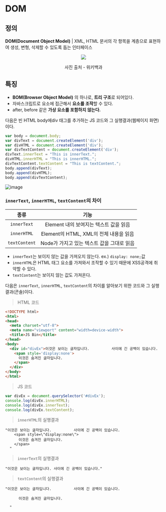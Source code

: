 # DOM
## 정의
**DOM(Document Object Model)** | XML, HTML 문서의 각 항목을 계층으로 표현하여 생성, 변형, 삭제할 수 있도록 돕는 인터페이스
<p align = "center">
<img src = "https://user-images.githubusercontent.com/49031232/167849158-70f037c0-5bbd-48f9-9005-f8e702fb5292.png">
</p>
<p align = "center">
사진 출처 - 위키백과
</p>

## 특징
- **BOM(Browser Object Model)** 의 하나로, **트리 구조**로 되어있다.
- 자바스크립트로 요소에 접근해서 **요소를 조작**할 수 있다.
- after, before 같은 **가상 요소를 포함하지 않는다.**

다음은 빈 HTML body에div 태그를 추가하는 JS 코드와 그 실행결과(웹페이지 화면)이다.
```js
var body = document.body;
var divText = document.createElement('div');
var divHTML = document.createElement('div');
var divTextContent = document.createElement('div');
divText.innerText = "This is innerText.";
divHTML.innerHTML = "This is innerHTML.";
divTextContent.textContent = "This is textContent.";
body.append(divText);
body.append(divHTML);
body.append(divTextContent);
```
![image](https://user-images.githubusercontent.com/49031232/167904826-20db6f43-7845-41b8-95a8-84b4610b82fe.png)

### `innerText`, `innerHTML`, `textContent`의 차이
|종류|기능|
|:--:|:--:|
|`innerText`|Element 내의 보여지는 텍스트 값을 읽음|
|`innerHTML`|Element의 HTML, XML의 전체 내용을 읽음|
|`textContent`|Node가 가지고 있는 텍스트 값을 그대로 읽음|
- `innerText`는 보이지 않는 값을 가져오지 않는다. ex.) `display: none;`값
- `innerHTML`은 HTML 태그 요소를 가져와서 조작할 수 있기 때문에 XSS공격에 취약할 수 있다.
- `textContent`는 보이지 않는 값도 가져온다.

다음은 `innerText`, `innerHTML`, `textContent`의 차이를 알아보기 위한 코드와 그 실행결과(콘솔)이다.
> HTML 코드
```html
<!DOCTYPE html>
<html>
<head>
  <meta charset="utf-8">
  <meta name="viewport" content="width=device-width">
  <title>JS Bin</title>
</head>
<body>
  <div id="divEx">이것은 보이는 글자입니다.          사이에 긴 공백이 있습니다.
    <span style='display:none'>
      이것은 숨겨진 글자입니다.
    </span>
  </div>
</body>
</html>
```
> JS 코드
```js
var divEx = document.querySelector('#divEx');
console.log(divEx.innerHTML);
console.log(divEx.innerText);
console.log(divEx.textContent);
```
> `innerHTML`의 실행결과
```console
"이것은 보이는 글자입니다.          사이에 긴 공백이 있습니다.
    <span style=\"display:none\">
      이것은 숨겨진 글자입니다.
    </span>
  "
```
> `innerText`의 실행결과
```console
"이것은 보이는 글자입니다. 사이에 긴 공백이 있습니다."
```
> `textContent`의 실행결과
```console
"이것은 보이는 글자입니다.          사이에 긴 공백이 있습니다.
    
      이것은 숨겨진 글자입니다.
    
  "
```
